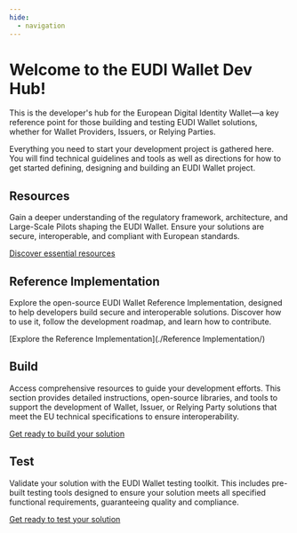 ```yaml
---
hide:
  - navigation
---
```


# Welcome to the EUDI Wallet Dev Hub!

This is the developer's hub for the European Digital Identity Wallet—a key reference point for those building and testing EUDI Wallet solutions, whether for Wallet Providers, Issuers, or Relying Parties.

Everything you need to start your development project is gathered here. You will find technical guidelines and tools as well as directions for how to get started defining, designing and building an EUDI Wallet project.

## Resources
Gain a deeper understanding of the regulatory framework, architecture, and Large-Scale Pilots shaping the EUDI Wallet. Ensure your solutions are secure, interoperable, and compliant with European standards.

[Discover essential resources](./Resources/)

## Reference Implementation
Explore the open-source EUDI Wallet Reference Implementation, designed to help developers build secure and interoperable solutions. Discover how to use it, follow the development roadmap, and learn how to contribute. 

[Explore the Reference Implementation](./Reference Implementation/)

## Build
Access comprehensive resources to guide your development efforts. This section provides detailed instructions, open-source libraries, and tools to support the development of Wallet, Issuer, or Relying Party solutions that meet the EU technical specifications to ensure interoperability.

[Get ready to build your solution](./Build/)

## Test
Validate your solution with the EUDI Wallet testing toolkit. This includes pre-built testing tools designed to ensure your solution meets all specified functional requirements, guaranteeing quality and compliance.

[Get ready to test your solution](./Test/)
